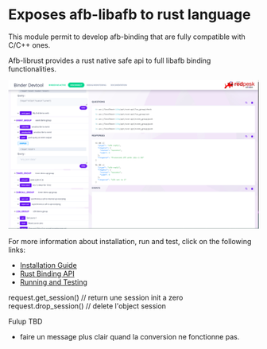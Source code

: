# Exposes afb-libafb to rust language

This module permit to develop afb-binding that are fully compatible with C/C++ ones.

Afb-librust provides a rust native safe api to full libafb binding functionalities.

![Rust binding architecture](./docs/assets/rust-verb-info.png)

For more information about installation, run and test, click on the following links:

* [Installation Guide](.docs/2-installation_guide.html)
* [Rust Binding API](./docs/3-configuration.html)
* [Running and Testing](.docs/4-running_and_testing.html)

request.get_session() // return une session init a zero
request.drop_session() // delete l'object session

Fulup TBD

 - faire un message plus clair quand la conversion ne fonctionne pas.
